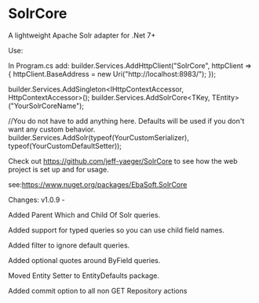 # SolrCore

A lightweight Apache Solr adapter for .Net 7+

Use:

In Program.cs add:
builder.Services.AddHttpClient("SolrCore", httpClient => { httpClient.BaseAddress = new
Uri("http://localhost:8983/"); });

builder.Services.AddSingleton<IHttpContextAccessor, HttpContextAccessor>();
builder.Services.AddSolrCore<TKey, TEntity>("YourSolrCoreName");

//You do not have to add anything here. Defaults will be used if you don't want any custom behavior.
builder.Services.AddSolr(typeof(YourCustomSerializer), typeof(YourCustomDefaultSetter));

Check out https://github.com/jeff-yaeger/SolrCore to see how the web project is set up and for usage.

see:https://www.nuget.org/packages/EbaSoft.SolrCore

Changes:
v1.0.9 -

Added Parent Which and Child Of Solr queries.

Added support for typed queries so you can use child field names.

Added filter to ignore default queries.

Added optional quotes around ByField queries.

Moved Entity Setter to EntityDefaults package.

Added commit option to all non GET Repository actions